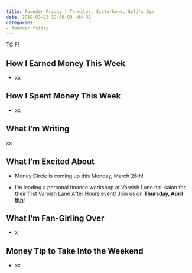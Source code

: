 ```yaml
---
title: Founder Friday | Termites, Sisterhood, Gold's Gym
date: 2018-03-23 13:00:00 -04:00
categories:
- founder friday
---
```


TGIF! 

## **How I Earned Money This Week**

* xx

## **How I Spent Money This Week**

* xx

## **What I’m Writing**

xx

## **What I’m Excited About**

* Money Circle is coming up this Monday, March 26th! 

* I’m leading a personal finance workshop at Varnish Lane nail salon for their first Varnish Lane After Hours event! Join us on **[Thursday, April 5th](https://www.eventbrite.com/e/varnish-lane-after-hours-personal-finances-tickets-44203571071)**!

## **What I’m Fan-Girling Over**

* x

## **Money Tip to Take Into the Weekend**

* xx